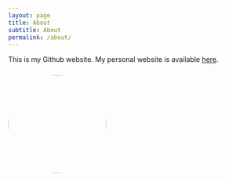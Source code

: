 ```yaml
---
layout: page
title: About
subtitle: About
permalink: /about/
---
```


This is my Github website. My personal website is available [here](http://www.julianreif.com).

<head>
<style>
.image-cropper {
    margin-top: 24px;
    width: 200px;
    height: 200px;
    position: relative;
    overflow: hidden;
    border-radius: 50%;
}
img {
    display: inline;
    margin: 0 auto;
    height: 100%;
    width: auto;
    float: right;
}
</style>
</head>

<div class="image-cropper">
    <img src="{{ "/assets/reif.jpg" | relateive_url }}" class="rounded" />
</div>
